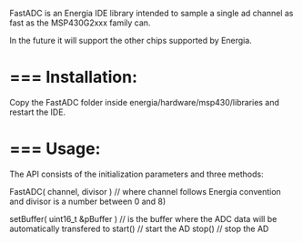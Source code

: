 FastADC is an Energia IDE library intended to sample a single ad channel as fast as the MSP430G2xxx family can. 

In the future it will support the other chips supported by Energia.

===
Installation:
===

Copy the FastADC folder inside energia/hardware/msp430/libraries and restart the IDE. 


===
Usage:
===

The API consists of the initialization parameters and three methods:

FastADC( channel, divisor ) // where channel follows Energia convention and divisor is a number between 0 and 8)

setBuffer( uint16_t &pBuffer ) // is the buffer where the ADC data will be automatically transfered to
start() // start the AD
stop() // stop the AD


